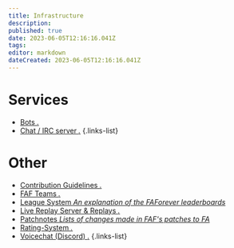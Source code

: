 ```yaml
---
title: Infrastructure
description: 
published: true
date: 2023-06-05T12:16:16.041Z
tags: 
editor: markdown
dateCreated: 2023-06-05T12:16:16.041Z
---
```


# Services
- [Bots *.*](https://wiki.faforever.com/en/Infrastructure/Services/Bots)
- [Chat / IRC server *.*](https://wiki.faforever.com/en/Infrastructure/Services/Chat-IRC-server)
{.links-list}

# Other

- [Contribution Guidelines *.*](https://wiki.faforever.com/en/Infrastructure/Contribution-Guidelines)
- [FAF Teams *.*](https://wiki.faforever.com/en/Infrastructure/FAF-Teams)
- [League System *An explanation of the FAForever leaderboards*](https://wiki.faforever.com/en/Infrastructure/league-system)
- [Live Replay Server & Replays *.*](https://wiki.faforever.com/en/Infrastructure/LiveReplay-server-and-replays)
- [Patchnotes *Lists of changes made in FAF's patches to FA*](https://wiki.faforever.com/en/Infrastructure/patchnotes)
- [Rating-System *.*](https://wiki.faforever.com/en/Infrastructure/Rating-System)
- [Voicechat (Discord) *.*](https://wiki.faforever.com/en/Infrastructure/Voicechat-(Discord))
{.links-list}
